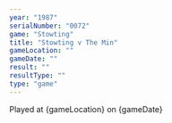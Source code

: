 ```yaml
---
year: "1987"
serialNumber: "0072" 
game: "Stowting"
title: "Stowting v The Min"
gameLocation: ""
gameDate: ""
result: ""
resultType: ""
type: "game"
---
```


Played at {gameLocation} on {gameDate} 